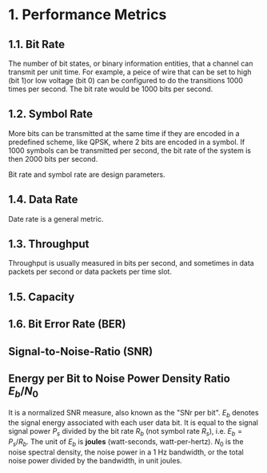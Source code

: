 # 1. Performance Metrics

## 1.1. Bit Rate

The number of bit states, or binary information entities, that a channel can transmit per unit time. For example, a peice of wire that can be set to high (bit 1)or low voltage (bit 0) can be configured to do the transitions 1000 times per second. The bit rate would be 1000 bits per second.

## 1.2. Symbol Rate

More bits can be transmitted at the same time if they are encoded in a predefined scheme, like QPSK, where 2 bits are encoded in a symbol. If 1000 symbols can be transmitted per second, the bit rate of the system is then 2000 bits per second.

Bit rate and symbol rate are design parameters.

## 1.4. Data Rate

Date rate is a general metric.

## 1.3. Throughput

Throughput is usually measured in bits per second, and sometimes in data packets per second or data packets per time slot.

## 1.5. Capacity

## 1.6. Bit Error Rate (BER)


## Signal-to-Noise-Ratio (SNR)

## Energy per Bit to Noise Power Density Ratio $E_b/N_0$

It is a normalized SNR measure, also known as the "SNr per bit". $E_b$ denotes the signal energy associated with each user data bit. It is equal to the signal signal power $P_s$ divided by the bit rate $R_b$ (not symbol rate $R_s$), i.e. $E_b=P_s/R_b$. The unit of $E_b$ is **joules** (watt-seconds, watt-per-hertz). $N_0$ is the noise spectral density, the noise power in a 1 Hz bandwidth, or the total noise power divided by the bandwidth, in unit joules.

## 

